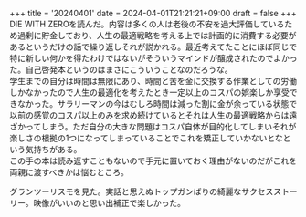 +++
title = '20240401'
date = 2024-04-01T21:21:21+09:00
draft = false
+++
DIE WITH ZEROを読んだ。内容は多くの人は老後の不安を過大評価しているため過剰に貯金しており、人生の最適戦略を考える上では計画的に消費する必要があるというだけの話で繰り返しそれが説かれる。最近考えてたことにほぼ同じで特に新しい何かを得たわけではないがそういうマインドが醸成されたのでよかった。自己啓発本というのはまさにこういうことなのだろうな。  
学生までの自分は時間は無限にあり、時間と苦を金に交換する作業としての労働しかなかったので人生の最適化を考えたとき一定以上のコスパの娯楽しか享受できなかった。サラリーマンの今はむしろ時間は減った割に金が余っている状態で以前の感覚のコスパ以上のみを求め続けているとそれは人生の最適戦略からは遠ざかってしまう。ただ自分の大きな問題はコスパ自体が目的化してしまいそれが楽しさの根拠の1つになってしまっていることでこれを矯正していかないとなという気持ちがある。  
この手の本は読み返すこともないので手元に置いておく理由がないのだがこれを両親に渡すべきかは悩むところ。  

グランツーリスモを見た。実話と思えぬトップガンばりの綺麗なサクセスストーリー。映像がいいのと思い出補正で楽しかった。